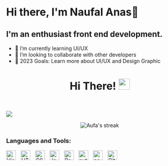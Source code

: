 # Hi there, I'm Naufal Anas👋 

## I'm an enthusiast front end development.

- 🌱 I’m currently learning UI/UX
- 👯 I’m looking to collaborate with other developers
- 🥅 2023 Goals: Learn more about UI/UX and Design Graphic

<h1 align="center">Hi There! <img src="https://raw.githubusercontent.com/MartinHeinz/MartinHeinz/master/wave.gif" width="30px" height="30px"></h1>

<br />

![](https://komarev.com/ghpvc/?username=naufalanasea&color=blue)

<p align="center">
    <img title="Streak Stats" alt="Aufa's streak" src="https://github-readme-streak-stats.herokuapp.com/?user=naufalanasea&theme=black-ice&hide_border=true&stroke=0000&background=060A0CD0"/>
    </a>
<br/>
</p>
                                                                                                               
### Languages and Tools:

<img align="left" alt="Visual Studio Code" width="26px" src="https://cdn.jsdelivr.net/gh/devicons/devicon/icons/vscode/vscode-original.svg" style="padding-right:10px;" />
<img align="left" alt="HTML5" width="26px" src="https://cdn.jsdelivr.net/gh/devicons/devicon/icons/html5/html5-original.svg" style="padding-right:10px;" />
<img align="left" alt="CSS3" width="26px" src="https://cdn.jsdelivr.net/gh/devicons/devicon/icons/css3/css3-original.svg" style="padding-right:10px;" />
<img align="left" alt="JavaScript" width="26px" src="https://cdn.jsdelivr.net/gh/devicons/devicon/icons/javascript/javascript-original.svg" style="padding-right:10px;" />
<img align="left" alt="React" width="26px" src="https://cdn.jsdelivr.net/gh/devicons/devicon/icons/react/react-original.svg" style="padding-right:10px;" />
<img align="left" alt="python" width="26px" src="https://cdn.jsdelivr.net/gh/devicons/devicon/icons/python/python-original.svg" style="padding-right:10px;" />
<img align="left" alt="postgres" width="26px" src="https://cdn.jsdelivr.net/gh/devicons/devicon/icons/postgresql/postgresql-plain-wordmark.svg" style="padding-right:10px;" />
<img align="left" alt="Git" width="26px" src="https://cdn.jsdelivr.net/gh/devicons/devicon/icons/git/git-original.svg" style="padding-right:10px;" />
